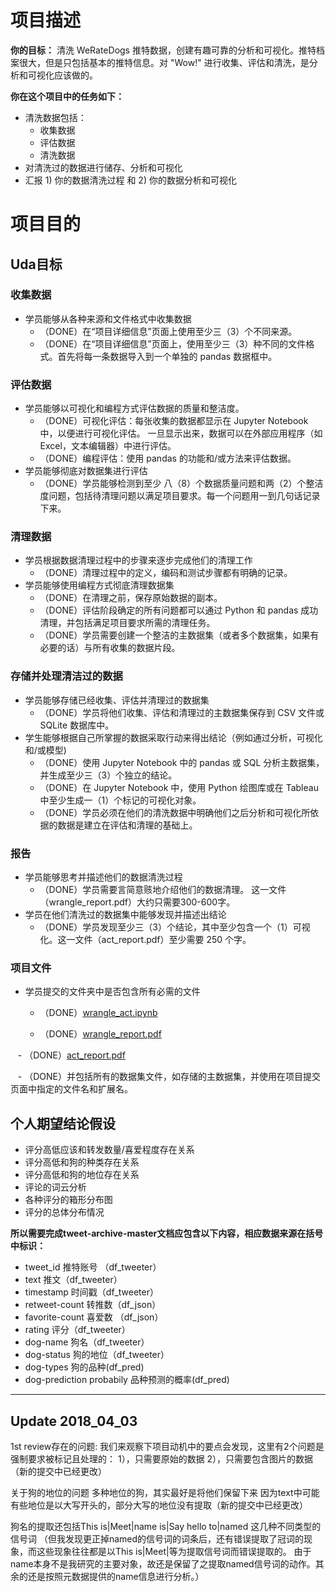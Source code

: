 # 项目描述
**你的目标：**
清洗 WeRateDogs 推特数据，创建有趣可靠的分析和可视化。推特档案很大，但是只包括基本的推特信息。对 "Wow!" 进行收集、评估和清洗，是分析和可视化应该做的。

**你在这个项目中的任务如下：**
* 清洗数据包括：
    * 收集数据
    * 评估数据
    * 清洗数据
* 对清洗过的数据进行储存、分析和可视化
* 汇报 1) 你的数据清洗过程 和 2) 你的数据分析和可视化

# 项目目的

## Uda目标

### 收集数据
* 学员能够从各种来源和文件格式中收集数据
    - （DONE）在“项目详细信息”页面上使用至少三（3）个不同来源。
    - （DONE）在“项目详细信息”页面上，使用至少三（3）种不同的文件格式。首先将每一条数据导入到一个单独的 pandas 数据框中。

### 评估数据
* 学员能够以可视化和编程方式评估数据的质量和整洁度。
    - （DONE）可视化评估：每张收集的数据都显示在 Jupyter Notebook 中，以便进行可视化评估。 一旦显示出来，数据可以在外部应用程序（如 Excel，文本编辑器）中进行评估。
    - （DONE）编程评估：使用 pandas 的功能和/或方法来评估数据。
* 学员能够彻底对数据集进行评估
    - （DONE）学员能够检测到至少 八（8）个数据质量问题和两（2）个整洁度问题，包括待清理问题以满足项目要求。每一个问题用一到几句话记录下来。

### 清理数据
* 学员根据数据清理过程中的步骤来逐步完成他们的清理工作
    - （DONE）清理过程中的定义，编码和测试步骤都有明确的记录。
* 学员能够使用编程方式彻底清理数据集
    - （DONE）在清理之前，保存原始数据的副本。
    - （DONE）评估阶段确定的所有问题都可以通过 Python 和 pandas 成功清理，并包括满足项目要求所需的清理任务。
    - （DONE）学员需要创建一个整洁的主数据集（或者多个数据集，如果有必要的话）与所有收集的数据片段。

### 存储并处理清洁过的数据
* 学员能够存储已经收集、评估并清理过的数据集
    - （DONE）学员将他们收集、评估和清理过的主数据集保存到 CSV 文件或 SQLite 数据库中。
* 学生能够根据自己所掌握的数据采取行动来得出结论（例如通过分析，可视化和/或模型)
    - （DONE）使用 Jupyter Notebook 中的 pandas 或 SQL 分析主数据集，并生成至少三（3）个独立的结论。
    - （DONE）在 Jupyter Notebook 中，使用 Python 绘图库或在 Tableau 中至少生成一（1）个标记的可视化对象。
    - （DONE）学员必须在他们的清洗数据中明确他们之后分析和可视化所依据的数据是建立在评估和清理的基础上。

### 报告
* 学员能够思考并描述他们的数据清洗过程
    - （DONE）学员需要言简意赅地介绍他们的数据清理。 这一文件（wrangle_report.pdf）大约只需要300-600字。
* 学员在他们清洗过的数据集中能够发现并描述出结论
    - （DONE）学员发现至少三（3）个结论，其中至少包含一个（1）可视化。这一文件（act_report.pdf）至少需要 250 个字。

### 项目文件
* 学员提交的文件夹中是否包含所有必需的文件
    - （DONE）[wrangle_act.ipynb](https://github.com/erickzy/ND002_DAND_Project2_Data_Wrangler/blob/master/wrangle_act.ipynb)
    
    - （DONE）[wrangle_report.pdf](https://github.com/erickzy/ND002_DAND_Project2_Data_Wrangler/blob/master/wrangle_report.md)
    
    - （DONE）[act_report.pdf](https://github.com/erickzy/ND002_DAND_Project2_Data_Wrangler/blob/master/act_report.md)
    
    - （DONE）并包括所有的数据集文件，如存储的主数据集，并使用在项目提交页面中指定的文件名和扩展名。  

## 个人期望结论假设
* 评分高低应该和转发数量/喜爱程度存在关系
* 评分高低和狗的种类存在关系
* 评分高低和狗的地位存在关系
* 评论的词云分析
* 各种评分的箱形分布图
* 评分的总体分布情况

**所以需要完成tweet-archive-master文档应包含以下内容，相应数据来源在括号中标识：**

* tweet_id 推特账号 （df_tweeter）
* text 推文（df_tweeter）
* timestamp 时间戳（df_tweeter）
* retweet-count 转推数（df_json）
* favorite-count 喜爱数 （df_json）
* rating 评分（df_tweeter）
* dog-name 狗名（df_tweeter）
* dog-status 狗的地位（df_tweeter）
* dog-types 狗的品种(df_pred)
* dog-prediction probabily 品种预测的概率(df_pred)


---
## Update 2018_04_03
1st review存在的问题:
我们来观察下项目动机中的要点会发现，这里有2个问题是强制要求被标记且处理的： 1），只需要原始的数据 2），只需要包含图片的数据（新的提交中已经更改）

关于狗的地位的问题 多种地位的狗，其实最好是将他们保留下来 因为text中可能有些地位是以大写开头的，部分大写的地位没有提取（新的提交中已经更改）

狗名的提取还包括This is|Meet|name is|Say hello to|named 这几种不同类型的信号词 
（但我发现更正掉named的信号词的词条后，还有错误提取了冠词的现象，而这些现象往往都是以This is|Meet|等为提取信号词而错误提取的。 由于name本身不是我研究的主要对象，故还是保留了之提取named信号词的动作。其余的还是按照元数据提供的name信息进行分析。）



